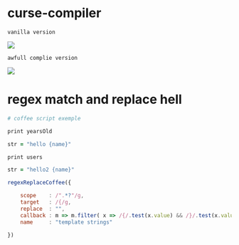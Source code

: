 # curse-compiler

```vanilla version```

![](https://github.com/nemo6/curse-compiler/blob/main/c1.png)

```awfull complie version```

![](https://github.com/nemo6/curse-compiler/blob/main/c2.png)

# regex match and replace hell

```coffee
# coffee script exemple

print yearsOld

str = "hello {name}"

print users

str = "hello2 {name}"
```

```js
regexReplaceCoffee({

	scope    : /".*?"/g,
	target   : /{/g,
	replace  : "",
	callback : m => m.filter( x => /{/.test(x.value) && /}/.test(x.value) ),
	name     : "template strings"

})
```
